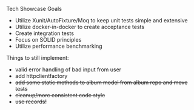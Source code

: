 Tech Showcase Goals

- Utilize Xunit/AutoFixture/Moq to keep unit tests simple and extensive
- Utilize docker-in-docker to create acceptance tests
- Create integration tests
- Focus on SOLID principles
- Utilize performance benchmarking

Things to still implement:

- valid error handling of bad input from user
- add httpclientfactory
- ~~add some static methods to album model from album  repo and move tests~~
- ~~cleanup/more consistent code style~~
- ~~use records!~~

